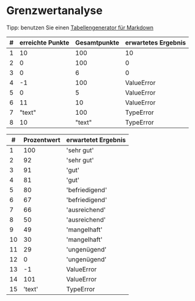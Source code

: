 # Grenzwertanalyse
Tipp: benutzen Sie einen [Tabellengenerator für Markdown](https://www.tablesgenerator.com/markdown_tables)

| # 	| erreichte Punkte 	| Gesamtpunkte 	| erwartetes Ergebnis 	|
|---	|------------------	|--------------	|---------------------	|
| 1 	| 10               	| 100          	| 10                  	|
| 2 	| 0                	| 100          	| 0                   	|
| 3 	| 0                	| 6            	| 0                   	|
| 4 	| -1               	| 100          	| ValueError          	|
| 5 	| 0                	| 5            	| ValueError          	|
| 6 	| 11               	| 10           	| ValueError          	|
| 7 	| "text"           	| 100          	| TypeError           	|
| 8 	| 10               	| "text"       	| TypeError           	|


| #   | Prozentwert | erwartetet Ergebnis |
| --- | ----------- | ------------------- |
| 1   | 100         | 'sehr gut'          |
| 2   | 92          | 'sehr gut'          |
| 3   | 91          | 'gut'               |
| 4   | 81          | 'gut'               |
| 5   | 80          | 'befriedigend'      |
| 6   | 67          | 'befriedigend'      |
| 7   | 66          | 'ausreichend'       |
| 8   | 50          | 'ausreichend'       |
| 9   | 49          | 'mangelhaft'        |
| 10  | 30          | 'mangelhaft'        |
| 11  | 29          | 'ungenügend'        |
| 12  | 0           | 'ungenügend'        |
| 13  | -1          | ValueError          |
| 14  | 101         | ValueError          |
| 15  | 'text'      | TypeError           |
